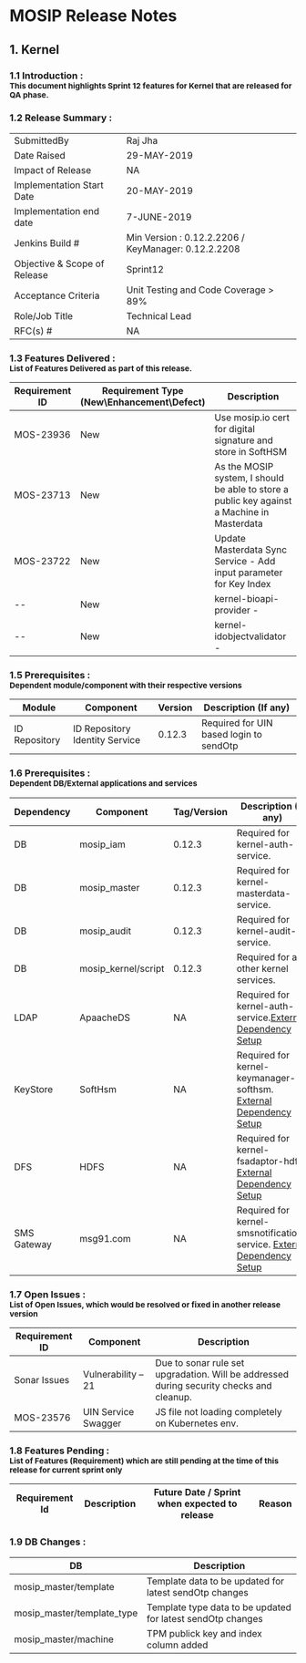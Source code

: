 
# MOSIP Release Notes
## 1. Kernel

### 1.1 Introduction : <br><sub>This document highlights Sprint 12 features for Kernel that are released for QA phase.</sub></br>

### 1.2 Release Summary : 
|         |          |
|----------|----------|
SubmittedBy|Raj Jha
Date Raised | 29-MAY-2019
Impact of Release|NA
Implementation Start Date |20-MAY-2019
Implementation end date	|7-JUNE-2019
Jenkins Build #	|Min Version : 0.12.2.2206  / KeyManager: 0.12.2.2208
Objective & Scope of Release| Sprint12
Acceptance Criteria	| Unit Testing and Code Coverage > 89%
Role/Job Title|Technical Lead
RFC(s) #|	NA


### 1.3 Features Delivered : <br><sub>List of Features Delivered as part of this release.</sub></br>
Requirement ID | Requirement Type <br>(New\\Enhancement\\Defect)</br> | Description
-----|----------|-------------
MOS-23936|New|Use mosip.io cert for digital signature and store in SoftHSM
MOS-23713|New|As the MOSIP system, I should be able to store a public key against a Machine in Masterdata
MOS-23722|New|Update Masterdata Sync Service - Add input parameter for Key Index
--|New|kernel-bioapi-provider - 
--|New|kernel-idobjectvalidator - 




### 1.5 Prerequisites : <br><sub>Dependent module/component with their respective versions</sub></br>
Module|Component|Version|Description (If any)
-----|-------------|----------------|--------------
ID Repository|ID Repository Identity Service|0.12.3|Required for UIN based login to sendOtp


### 1.6 Prerequisites : <br><sub>Dependent DB/External applications and services</sub></br>
Dependency|Component|Tag/Version|Description (If any)
-----|--------------|----------------|----------------
DB|mosip_iam|0.12.3|Required for kernel-auth-service.
DB|mosip_master|0.12.3|Required for kernel-masterdata-service.
DB|mosip_audit|0.12.3|Required for kernel-audit-service.
DB|mosip_kernel/script|0.12.3|Required for all other kernel services.
LDAP|ApaacheDS|NA|Required for kernel-auth-service.[External Dependency Setup](https://github.com/mosip/mosip/wiki/Getting-Started#6-installing-external-dependencies-)
KeyStore|SoftHsm|NA|Required for kernel-keymanager-softhsm. [External Dependency Setup](https://github.com/mosip/mosip/wiki/Getting-Started#6-installing-external-dependencies-)
DFS|HDFS|NA|Required for kernel-fsadaptor-hdfs. [External Dependency Setup](https://github.com/mosip/mosip/wiki/Getting-Started#6-installing-external-dependencies-)
SMS Gateway|msg91.com|NA|Required for kernel-smsnotification-service. [External Dependency Setup](https://github.com/mosip/mosip/wiki/Getting-Started#6-installing-external-dependencies-)


### 1.7 Open Issues : <br><sub>List of Open Issues, which would be resolved or fixed in another release version</sub></br>
Requirement ID |Component|Description
-----------------|----------------------|----------------------
Sonar Issues|Vulnerability – 21 | Due to sonar rule set upgradation. Will be addressed during security checks and cleanup.
MOS-23576|UIN Service Swagger | JS file not loading completely on Kubernetes env.



### 1.8 Features Pending : <br><sub>List of Features (Requirement) which are still pending at the time of this release for current sprint only</sub></br>
Requirement Id|Description|Future Date / Sprint when expected to release | Reason
--------------|-----------|-----------|-------------



### 1.9 DB Changes :
|DB|Description|
|---------------|-------------|
| mosip_master/template|Template data to be updated for latest sendOtp changes|
| mosip_master/template_type|Template type data to be updated for latest sendOtp changes|
| mosip_master/machine|TPM publick key and index column added|





